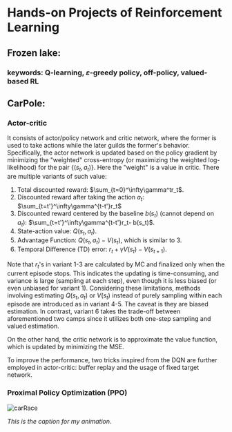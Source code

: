 # Hands-on Projects of Reinforcement Learning

## Frozen lake: 
### keywords: Q-learning, $\varepsilon$-greedy policy, off-policy, valued-based RL

## CarPole:
### Actor-critic
It consists of actor/policy network and critic network, where the former is used to take actions while the later guilds the former's behavior. 
Specifically, the actor network is updated based on the policy gradient by minimizing the "weighted" cross-entropy (or maximizing the weighted log-likelihood) for the pair $\{(s_t, a_t)\}$. Here the "weight" is a value in critic.
There are multiple variants of such value:
1. Total discounted reward: $\sum_{t=0}^\infty\gamma^tr_t$.
2. Discounted reward after taking the action $a_t$: $\sum_{t=t'}^\infty\gamma^{t-t'}r_t$
3. Discounted reward centered by the baseline $b(s_t)$ (cannot depend on $a_t$): $\sum_{t=t'}^\infty\gamma^{t-t'}r_t- b(s_t)$.
4. State-action value: $Q(s_t, a_t)$.
5. Advantage Function: $Q(s_t, a_t)-V(s_t)$, which is similar to 3.
6. Temporal Difference (TD) error: $r_t+\gamma V(s_t)-V(s_{t+1})$.

Note that $r_t$'s in variant 1-3 are calculated by MC and finalized only when the current episode stops. This indicates the updating is time-consuming, and variance is large (sampling at each step), even though it is less biased (or even unbiased for variant 1).
Considering these limitations, methods involving estimating $Q(s_t, a_t)$ or $V(s_t)$ instead of purely sampling within each episode are introduced as in variant 4-5. The caveat is they are biased estimation. In contrast, variant 6 takes the trade-off between aforementioned two camps since it utilizes both one-step sampling and valued estimation. 

On the other hand, the critic network is to approximate the value function, which is updated by minimizing the MSE. 

To improve the performance, two tricks inspired from the DQN are further employed in actor-critic: buffer replay and the usage of fixed target network.

### Proximal Policy Optimization (PPO)

![carRace](./fig/rl0.gif)

*This is the caption for my animation.*

